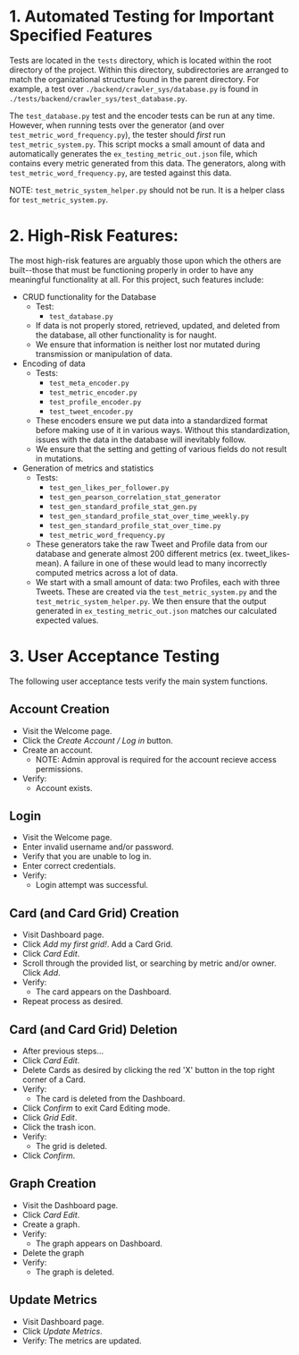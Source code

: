 # 1. Automated Testing for Important Specified Features

<!-- Future: For convenience, we have setup a file in the `filepath` directory which runs all the automated unit tests in an appropriate order. -->
Tests are located in the `tests` directory, which is located within the root directory of the project. Within this directory, subdirectories are arranged to match the organizational structure found in the parent directory. For example, a test over `./backend/crawler_sys/database.py` is found in `./tests/backend/crawler_sys/test_database.py`.

The `test_database.py` test and the encoder tests can be run at any time. However, when running tests over the generator (and over `test_metric_word_frequency.py`), the tester should *first* run `test_metric_system.py`. This script mocks a small amount of data and automatically generates the `ex_testing_metric_out.json` file, which contains every metric generated from this data. The generators, along with `test_metric_word_frequency.py`, are tested against this data.

NOTE: `test_metric_system_helper.py` should not be run. It is a helper class for `test_metric_system.py`.

# 2. High-Risk Features:

The most high-risk features are arguably those upon which the others are built--those that must be functioning properly in order to have any meaningful functionality at all. For this project, such features include:
- CRUD functionality for the Database
  - Test:
    - `test_database.py`
  - If data is not properly stored, retrieved, updated, and deleted from the database, all other functionality is for naught.
  - We ensure that information is neither lost nor mutated during transmission or manipulation of data.
- Encoding of data
  - Tests:
    - `test_meta_encoder.py`
    - `test_metric_encoder.py`
    - `test_profile_encoder.py`
    - `test_tweet_encoder.py`
  - These encoders ensure we put data into a standardized format before making use of it in various ways. Without this standardization, issues with the data in the database will inevitably follow.
  - We ensure that the setting and getting of various fields do not result in mutations.
- Generation of metrics and statistics
  - Tests:
    - `test_gen_likes_per_follower.py`
    - `test_gen_pearson_correlation_stat_generator`
    - `test_gen_standard_profile_stat_gen.py`
    - `test_gen_standard_profile_stat_over_time_weekly.py`
    - `test_gen_standard_profile_stat_over_time.py`
    - `test_metric_word_frequency.py`
  - These generators take the raw Tweet and Profile data from our database and generate almost 200 different metrics (ex. tweet_likes-mean). A failure in one of these would lead to many incorrectly computed metrics across a lot of data.
  - We start with a small amount of data: two Profiles, each with three Tweets. These are created via the `test_metric_system.py` and the `test_metric_system_helper.py`. We then ensure that the output generated in `ex_testing_metric_out.json` matches our calculated expected values.


# 3. User Acceptance Testing
The following user acceptance tests verify the main system functions.

## Account Creation
- Visit the Welcome page.
- Click the *Create Account / Log in* button.
- Create an account.
  - NOTE: Admin approval is required for the account recieve access permissions.
- Verify: 
  - Account exists.

## Login
- Visit the Welcome page.
- Enter invalid username and/or password.
- Verify that you are unable to log in.
- Enter correct credentials.
- Verify:
  - Login attempt was successful.

## Card (and Card Grid) Creation
- Visit Dashboard page.
- Click *Add my first grid!*. Add a Card Grid.
- Click *Card Edit*.
- Scroll through the provided list, or searching by metric and/or owner. Click *Add*.
- Verify:
  - The card appears on the Dashboard.
- Repeat process as desired.

## Card (and Card Grid) Deletion
- After previous steps...
- Click *Card Edit*.
- Delete Cards as desired by clicking the red 'X' button in the top right corner of a Card.
- Verify:
  - The card is deleted from the Dashboard.
- Click *Confirm* to exit Card Editing mode.
- Click *Grid Edit*.
- Click the trash icon.
- Verify:
  - The grid is deleted.
- Click *Confirm*.

## Graph Creation
- Visit the Dashboard page.
- Click *Card Edit*.
- Create a graph.
- Verify:
  - The graph appears on Dashboard.
- Delete the graph
- Verify:
  - The graph is deleted.

## Update Metrics
- Visit Dashboard page.
- Click *Update Metrics*.
- Verify:
   The metrics are updated.